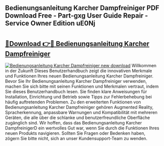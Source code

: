 ## Bedienungsanleitung Karcher Dampfreiniger PDF Download Free - Part-gxg User Guide Repair - Service Owner Edition uE0Nj

# <h2><a href="http://df4cch.blite.top/?on=Bedienungsanleitung+Karcher+Dampfreiniger">🔗Download 👉🔴 Bedienungsanleitung Karcher Dampfreiniger</a></h2>

[![Bedienungsanleitung Karcher Dampfreiniger new download](https://i.imgur.com/lujVjoI.png)](http://df4cch.blite.top/?on=Bedienungsanleitung+Karcher+Dampfreiniger)
Willkommen in der Zukunft Dieses Benutzerhandbuch zeigt die innovativen Merkmale und Funktionen Ihres neuen Bedienungsanleitung Karcher Dampfreiniger. Bevor Sie Ihr Bedienungsanleitung Karcher Dampfreiniger verwenden, machen Sie sich bitte mit seinen Funktionen und Merkmalen vertraut, indem Sie dieses Benutzerhandbuch lesen. Sie finden klare Anweisungen für Installation, Einrichtung und Betrieb sowie Tipps zur Fehlerbehebung bei häufig auftretenden Problemen. Zu den erweiterten Funktionen von Bedienungsanleitung Karcher Dampfreiniger gehören Augmented Reality, Spracherkennung, anpassbare Warnungen und Kompatibilität mit mehreren Geräten, die alle über die schlanke und benutzerfreundliche Oberfläche zugänglich sind. Wir hoffen, dass das Bedienungsanleitung Karcher DampfreinigerD ein wertvolles Gut war, wenn Sie durch die Funktionen Ihres neuen Produkts navigieren. Sollten Sie Fragen oder Bedenken haben, zögern Sie bitte nicht, sich an unser Kundensupport-Team zu wenden.

